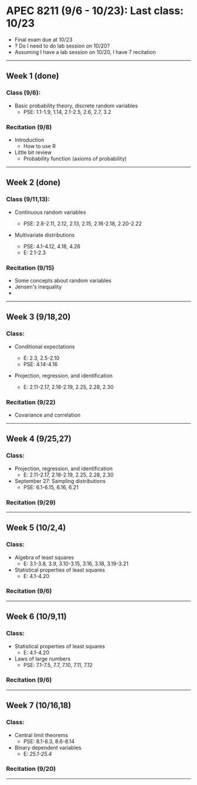 # APEC 8211 (9/6 - 10/23): Last class: 10/23
+ Final exam due at 10/23
+ ? Do I need to do lab session on 10/20?
+ Assuming I have a lab session on 10/20, I have 7 recitation

---
## Week 1 (done)
### Class (9/6):
+ Basic probability theory, discrete random variables
	* PSE: 1.1-1.9, 1.14, 2.1-2.5, 2.6, 2.7, 3.2

### Recitation (9/8)
+ Introduction
	* How to use R
+ Little bit review
	* Probability function (axioms of probability)

---

## Week 2 (done)
### Class (9/11,13):
+ Continuous random variables
	* PSE: 2.8-2.11, 2.12, 2.13, 2.15, 2.16-2.18, 2.20-2.22

+ Multivariate distributions
	* PSE: 4.1-4.12, 4.18, 4.26
	* E: 2.1-2.3
	
### Recitation (9/15)
+ Some concepts about random variables
+ Jensen's inequality
+ 
---

## Week 3  (9/18,20)
### Class:
+ Conditional expectations
	* E: 2.3, 2.5-2.10
	* PSE: 4.14-4.16

+ Projection, regression, and identification
	* E: 2.11-2.17, 2.18-2.19, 2.25, 2.28, 2.30


### Recitation (9/22)
+ Covariance and correlation 

---

## Week 4  (9/25,27)
### Class:
+ Projection, regression, and identification
	* E: 2.11-2.17, 2.18-2.19, 2.25, 2.28, 2.30
+ September 27: Sampling distributions
	* PSE: 6.1-6.15, 6.16, 6.21


### Recitation (9/29)


---

## Week 5  (10/2,4)
### Class:
+ Algebra of least squares
	* E: 3.1-3.8, 3.9, 3.10-3.15, 3.16, 3.18, 3.19-3.21
+ Statistical properties of least squares
	* E: 4.1-4.20


### Recitation (9/6)


---

## Week 6  (10/9,11)
### Class:
+ Statistical properties of least squares
	* E: 4.1-4.20
+ Laws of large numbers
	* PSE: 7.1-7.5, 7.7, 7.10, 7.11, 7.12


### Recitation (9/6)


---

## Week 7  (10/16,18)
### Class:
+ Central limit theorems
	* PSE: 8.1-8.3, 8.6-8.14
+ Binary dependent variables
	* E: *25.1-25.4*


### Recitation (9/20)

---




